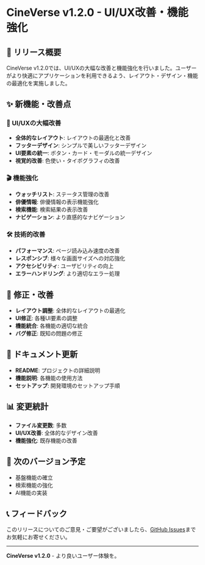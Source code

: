 # CineVerse v1.2.0 - UI/UX改善・機能強化

## 🎉 リリース概要

CineVerse v1.2.0では、UI/UXの大幅な改善と機能強化を行いました。ユーザーがより快適にアプリケーションを利用できるよう、レイアウト・デザイン・機能の最適化を実施しました。

## ✨ 新機能・改善点

### 🎨 UI/UXの大幅改善
- **全体的なレイアウト**: レイアウトの最適化と改善
- **フッターデザイン**: シンプルで美しいフッターデザイン
- **UI要素の統一**: ボタン・カード・モーダルの統一デザイン
- **視覚的改善**: 色使い・タイポグラフィの改善

### 🎬 機能強化
- **ウォッチリスト**: ステータス管理の改善
- **俳優情報**: 俳優情報の表示機能強化
- **検索機能**: 検索結果の表示改善
- **ナビゲーション**: より直感的なナビゲーション

### 🛠️ 技術的改善
- **パフォーマンス**: ページ読み込み速度の改善
- **レスポンシブ**: 様々な画面サイズへの対応強化
- **アクセシビリティ**: ユーザビリティの向上
- **エラーハンドリング**: より適切なエラー処理

## 🔧 修正・改善
- **レイアウト調整**: 全体的なレイアウトの最適化
- **UI修正**: 各種UI要素の調整
- **機能統合**: 各機能の適切な統合
- **バグ修正**: 既知の問題の修正

## 📝 ドキュメント更新
- **README**: プロジェクトの詳細説明
- **機能説明**: 各機能の使用方法
- **セットアップ**: 開発環境のセットアップ手順

## 📊 変更統計
- **ファイル変更数**: 多数
- **UI/UX改善**: 全体的なデザイン改善
- **機能強化**: 既存機能の改善

## 🚀 次のバージョン予定
- 基盤機能の確立
- 検索機能の強化
- AI機能の実装

## 📞 フィードバック
このリリースについてのご意見・ご要望がございましたら、[GitHub Issues](https://github.com/xxnaokixx-zzz/CineVerse/issues)までお気軽にお寄せください。

---

**CineVerse v1.2.0** - より良いユーザー体験を。 